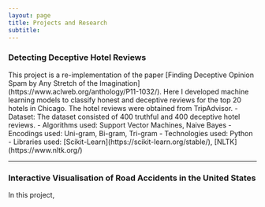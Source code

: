 ```yaml
---
layout: page
title: Projects and Research
subtitle: 
---
```


<h3>Detecting Deceptive Hotel Reviews</h3>
This project is a re-implementation of the paper [Finding Deceptive Opinion Spam by Any Stretch of the Imagination](https://www.aclweb.org/anthology/P11-1032/). Here I developed machine learning models to classify honest and deceptive reviews for the top 20 hotels in Chicago. The hotel reviews were obtained from TripAdvisor.
- Dataset: The dataset consisted of 400 truthful and 400 deceptive hotel reviews.
- Algorithms used: Support Vector Machines, Naive Bayes
- Encodings used: Uni-gram, Bi-gram, Tri-gram
- Technologies used: Python
- Libraries used: [Scikit-Learn](https://scikit-learn.org/stable/), [NLTK](https://www.nltk.org/)

<hr /> 
<h3>Interactive Visualisation of Road Accidents in the United States</h3>
In this project, 

